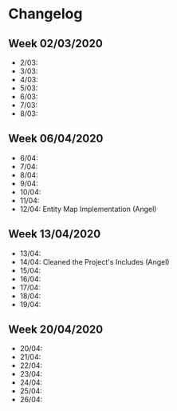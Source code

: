 # Changelog

## Week 02/03/2020
- 2/03:
- 3/03:
- 4/03:
- 5/03:
- 6/03:
- 7/03:
- 8/03:

## Week 06/04/2020
- 6/04:
- 7/04:
- 8/04:
- 9/04:
- 10/04:
- 11/04:
- 12/04: Entity Map Implementation (Angel)

## Week 13/04/2020
- 13/04: 
- 14/04: Cleaned the Project's Includes (Angel)
- 15/04:
- 16/04:
- 17/04:
- 18/04:
- 19/04:

## Week 20/04/2020
- 20/04:
- 21/04:
- 22/04:
- 23/04:
- 24/04:
- 25/04:
- 26/04:
